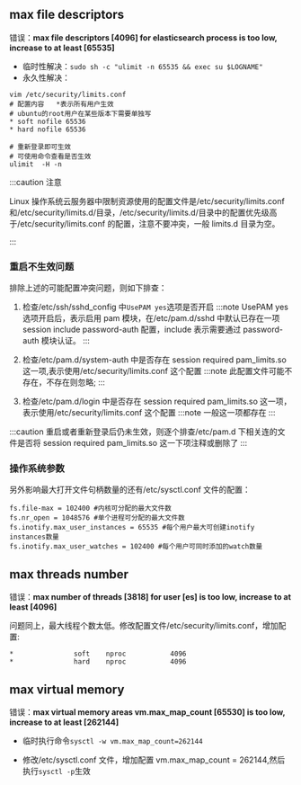 ## max file descriptors

错误：**max file descriptors [4096] for elasticsearch process is too low, increase to at least [65535]**

- 临时性解决：`sudo sh -c "ulimit -n 65535 && exec su $LOGNAME"`
- 永久性解决：

```shell
vim /etc/security/limits.conf
# 配置内容   *表示所有用户生效
# ubuntu的root用户在某些版本下需要单独写
* soft nofile 65536
* hard nofile 65536

# 重新登录即可生效
# 可使用命令查看是否生效
ulimit  -H -n

```

:::caution 注意

Linux 操作系统云服务器中限制资源使用的配置文件是/etc/security/limits.conf 和/etc/security/limits.d/目录，/etc/security/limits.d/目录中的配置优先级高于/etc/security/limits.conf 的配置，注意不要冲突，一般 limits.d 目录为空。

:::

### 重启不生效问题

排除上述的可能配置冲突问题，则如下排查：

1. 检查/etc/ssh/sshd_config 中`UsePAM yes`选项是否开启
   :::note
   UsePAM yes 选项开启后，表示启用 pam 模块，在/etc/pam.d/sshd 中默认已存在一项 session include password-auth 配置，include 表示需要通过 password-auth 模块认证。
   :::

2. 检查/etc/pam.d/system-auth 中是否存在 session required pam_limits.so 这一项,表示使用/etc/security/limits.conf 这个配置
   :::note
   此配置文件可能不存在，不存在则忽略;
   :::

3. 检查/etc/pam.d/login 中是否存在 session required pam_limits.so 这一项，表示使用/etc/security/limits.conf 这个配置
   :::note
   一般这一项都存在
   :::

:::caution
重启或者重新登录后仍未生效，则逐个排查/etc/pam.d 下相关连的文件是否将 session required pam_limits.so 这一下项注释或删除了
:::

### 操作系统参数

另外影响最大打开文件句柄数量的还有/etc/sysctl.conf 文件的配置：

```log
fs.file-max = 102400 #内核可分配的最大文件数
fs.nr_open = 1048576 #单个进程可分配的最大文件数
fs.inotify.max_user_instances = 65535 #每个用户最大可创建inotify instances数量
fs.inotify.max_user_watches = 102400 #每个用户可同时添加的watch数量
```

## max threads number

错误：**max number of threads [3818] for user [es] is too low, increase to at least [4096]**

问题同上，最大线程个数太低。修改配置文件/etc/security/limits.conf，增加配置:

```log
*               soft    nproc           4096
*               hard    nproc           4096
```

## max virtual memory

错误：**max virtual memory areas vm.max_map_count [65530] is too low, increase to at least [262144]**

- 临时执行命令`sysctl -w vm.max_map_count=262144`

- 修改/etc/sysctl.conf 文件，增加配置 vm.max_map_count = 262144,然后执行`sysctl -p`生效
